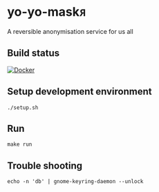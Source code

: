 # yo-yo-maskᴙ
A reversible anonymisation service for us all

## Build status
[![Docker](https://github.com/baloise/yo-yo-maskr/actions/workflows/docker-publish.yml/badge.svg?branch=release)](https://github.com/baloise/yo-yo-maskr/actions/workflows/docker-publish.yml)

## Setup development environment

```
./setup.sh
```
## Run

```
make run
```
## Trouble shooting

```
echo -n 'db' | gnome-keyring-daemon --unlock
```